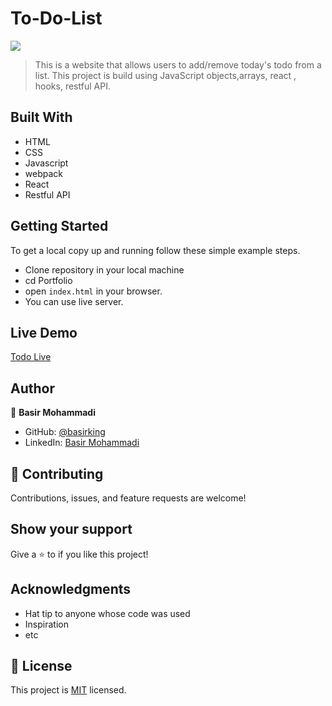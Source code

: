 # To-Do-List


![](https://img.shields.io/badge/Microverse-blueviolet)

> This is a website that allows users to add/remove today's todo from a list. This project is build using JavaScript objects,arrays, react , hooks, restful API.


## Built With

- HTML
- CSS 
- Javascript
- webpack
- React
- Restful API

## Getting Started

To get a local copy up and running follow these simple example steps.

- Clone repository in your local machine 
- cd Portfolio
- open `index.html` in your browser.
- You can use live server.

## Live Demo

[Todo Live](https://basirking.github.io/react-todo/)

## Author

👤 **Basir Mohammadi**

- GitHub: [@basirking](https://github.com/basirking)
- LinkedIn: [Basir Mohammadi](https://www.linkedin.com/in/basir-mohammadi-1296b3157/)



## 🤝 Contributing

Contributions, issues, and feature requests are welcome!


## Show your support

Give a ⭐️ to if you like this project!


## Acknowledgments

- Hat tip to anyone whose code was used
- Inspiration
- etc

## 📝 License

This project is [MIT](./MIT.md) licensed.
